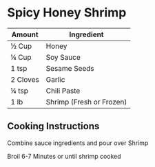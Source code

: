 # Spicy Honey Shrimp  
  
|Amount|Ingredient|  
|----|----|  
½ Cup | Honey  
¼ Cup | Soy Sauce  
1 tsp | Sesame Seeds  
2 Cloves | Garlic  
¼ tsp | Chili Paste  
1 lb | Shrimp (Fresh or Frozen)  
  
## Cooking Instructions  
Combine sauce ingredients and pour over Shrimp  
  
Broil 6-7 Minutes or until shrimp cooked  
  
